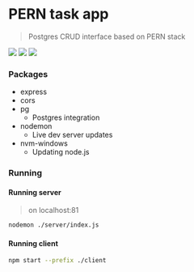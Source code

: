 # PERN task app

> Postgres CRUD interface based on PERN stack

![](https://i.imgur.com/od4yTwZ.png)
![](https://i.imgur.com/6VoTWLH.png)
![](https://i.imgur.com/Fzp1uf2.png)

### Packages

-   express
-   cors
-   pg
    -   Postgres integration
-   nodemon
    -   Live dev server updates
-   nvm-windows
    -   Updating node.js

### Running

#### Running server

> on localhost:81

```bash
nodemon ./server/index.js
```

#### Running client

```bash
npm start --prefix ./client
```
